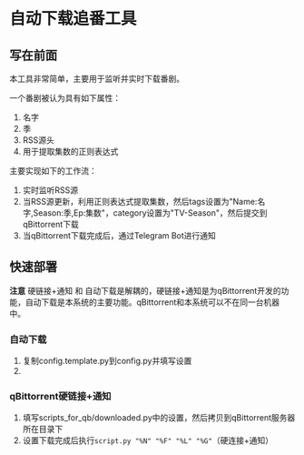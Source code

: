 # 自动下载追番工具

## 写在前面

本工具非常简单，主要用于监听并实时下载番剧。

一个番剧被认为具有如下属性：

1. 名字
2. 季
3. RSS源头
4. 用于提取集数的正则表达式

主要实现如下的工作流：

1. 实时监听RSS源
2. 当RSS源更新，利用正则表达式提取集数，然后tags设置为"Name:名字,Season:季,Ep:集数"，category设置为"TV-Season"，然后提交到qBittorrent下载
3. 当qBittorrent下载完成后，通过Telegram Bot进行通知

## 快速部署

**注意** 硬链接+通知 和 自动下载是解耦的，硬链接+通知是为qBittorrent开发的功能，自动下载是本系统的主要功能。qBittorrent和本系统可以不在同一台机器中。

### 自动下载

1. 复制config.template.py到config.py并填写设置
2. 

### qBittorrent硬链接+通知

1. 填写scripts_for_qb/downloaded.py中的设置，然后拷贝到qBittorrent服务器所在目录下
2. 设置下载完成后执行`script.py "%N" "%F" "%L" "%G"`（硬连接+通知）

